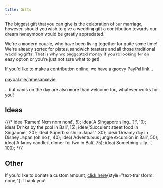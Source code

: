 ```yaml
---
title: Gifts
---
```


The biggest gift that you can give is the celebration of our marriage,
however, should you wish to give a wedding gift a contribution towards
our dream honeymoon would be greatly appreciated.

We\'re a modern couple, who have been living together for quite some
time! We\'re already sorted for plates, sandwich toasters and all those
traditional wedding gifts! That is why we suggested money if you\'re
looking for an easy option or you\'re just not sure what to get!

If you\'d like to make a contribution online, we have a groovy PayPal
link\...\
\
[paypal.me/jamesandevie](http://paypal.me/jamesandevie)\
\
\...but cards on the day are also more than welcome too, whatever works
for you!

## Ideas

{{/*
idea(\'Ramen! Nom nom nom!\', 5); idea(\'A Singapore
sling\...?!\', 10); idea(\'Drinks by the pool in Bali\', 15);
idea(\'Succulent street food in Singapore\', 20); idea(\'Superb sushi in
Japan\', 30); idea(\'Dreamy day in Disney Japan (oh no!)\', 40);
idea(\'Adventurous jungle excursion in Bali\', 50); idea(\'A fancy
candlelit dinner for two in Bali\', 75); idea(\'Something silly\...\',
100);
*/}}

## Other

If you\'d like to donate a custom amount, [click
here](http://paypal.me/jamesandevie){style="text-transform: none;"}.
Thank you!
